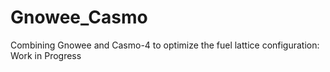# Gnowee_Casmo
Combining Gnowee and Casmo-4 to optimize the fuel lattice configuration: Work in Progress

